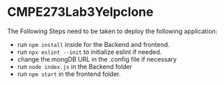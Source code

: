 # CMPE273Lab3Yelpclone



The Following Steps need to be taken to deploy the following application:

- run `npm install` inside  for the Backend and frontend.
- run `npx eslint --init` to initialize eslint if needed.
- change the mongDB URL in the .config file if necessary
- run `node index.js` in the Backend folder
- run `npm start` in the frontend folder.
